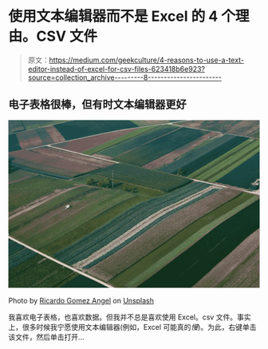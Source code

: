 # 使用文本编辑器而不是 Excel 的 4 个理由。CSV 文件

> 原文：<https://medium.com/geekculture/4-reasons-to-use-a-text-editor-instead-of-excel-for-csv-files-623418b6e923?source=collection_archive---------8----------------------->

## 电子表格很棒，但有时文本编辑器更好

![](img/371cfae6cda4fb190046c996ce6a4a20.png)

Photo by [Ricardo Gomez Angel](https://unsplash.com/es/@rgaleriacom?utm_source=medium&utm_medium=referral) on [Unsplash](https://unsplash.com?utm_source=medium&utm_medium=referral)

我喜欢电子表格，也喜欢数据。但我并不总是喜欢使用 Excel。csv 文件。事实上，很多时候我宁愿使用文本编辑器(例如，Excel 可能真的*慢*)。为此，右键单击该文件，然后单击打开…